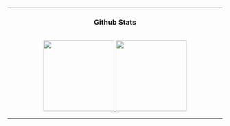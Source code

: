 
<hr>

### <h3 align="center"> Github Stats </h3>
<br>

<div align="center">
  <a href="https://github.com/KwG0">
    <img height="165cm" src="https://github-readme-stats.vercel.app/api?username=KwG0&count_private=true&theme=omni&include_all_commits=true&show_icons=true"/>
  </a>
  <a href="https://github.com/KwG0">
    <img height="165cm" src="https://github-readme-stats.vercel.app/api/top-langs/?username=KwG0&theme=omni&langs_count=8&layout=compact"/>
  </a>
</div>
<hr>
<a href="https://github.com/KwG0/KwG0/blob/output/github-contribution-grid-snake.svg">
